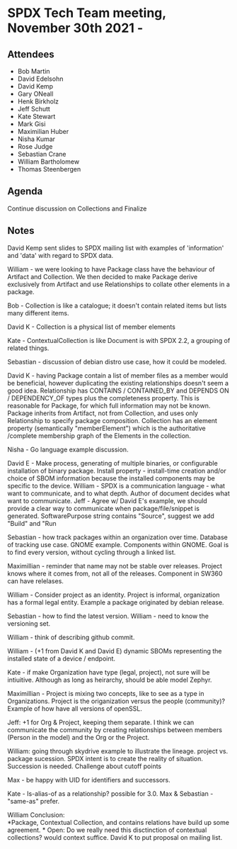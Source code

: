 # SPDX Tech Team meeting, November 30th 2021 - 

## Attendees

* Bob Martin
* David Edelsohn
* David Kemp
* Gary ONeall 
* Henk Birkholz
* Jeff Schutt 
* Kate Stewart
* Mark Gisi 
* Maximilian Huber 
* Nisha Kumar 
* Rose Judge 
* Sebastian Crane
* William Bartholomew 
* Thomas Steenbergen

## Agenda
   Continue discussion on Collections and Finalize

## Notes

David Kemp sent slides to SPDX mailing list with examples of 'information' and 'data' with regard to SPDX data.

William - we were looking to have Package class have the behaviour of Artifact and Collection. We then decided to make Package derive exclusively from Artifact and use Relationships to collate other elements in a package.

Bob - Collection is like a catalogue; it doesn't contain related items but lists many different items.

David K - Collection is a physical list of member elements

Kate - ContextualCollection is like Document is with SPDX 2.2, a grouping of related things.

Sebastian - discussion of debian distro use case, how it could be modeled.

David K - having Package contain a list of member files as a member would be beneficial, however duplicating the existing relationships doesn't seem a good idea.  Relationship has CONTAINS / CONTAINED_BY and DEPENDS ON / DEPENDENCY_OF types plus the completeness property.  This is reasonable for Package, for which full information may not be known. Package inherits from Artifact, not from Collection, and uses only Relationship to specify package composition. Collection has an element property (semantically "memberElement") which is the authoritative /complete membership graph of the Elements in the collection. 

Nisha - Go language example discussion. 

David E - Make process, generating of multiple binaries, or configurable installation of binary package. Install property - install-time creation and/or choice of SBOM information because the installed components may be specific to the device.
William - SPDX is a communication language - what want to communicate, and to what depth.   Author of document decides what want to communicate. 
Jeff - Agree w/ David E's example, we should provide a clear way to communicate when package/file/snippet is generated. SoftwarePurpose string contains "Source", suggest we add "Build" and "Run

Sebastian - how track packages within an organization over time.   Database of tracking use case.  GNOME example.  Components within GNOME.  Goal is to find every version, without cycling through a linked list.

Maximillian - reminder that name may not be stable over releases.    Project knows where it comes from, not all of the releases.   Component in SW360 can have relelases.

William - Consider project as an identity.   Project is informal, organization has a formal legal entity.   Example a package originated by debian release.   

Sebastian - how to find the latest version.   William - need to know the versioning set.

William - think of describing github commit.

William - (+1 from David K and David E) dynamic SBOMs representing the installed state of a device / endpoint.

Kate - if make Organization have type (legal, project), not sure will be intiuitive.  Although as long as heirarchy, should be able model Zephyr.

Maximillian - Project is mixing two concepts,  like to see as a type in Organizations. Project is the origanization versus the people (community)?   Example of how have all versions of openSSL. 

Jeff:   +1 for Org & Project, keeping them separate.  I think we can communicate the community by creating relationships between members (Person in the model) and the Org or the Project.

William:  going through skydrive example to illustrate the lineage.   project vs. package sucession.  SPDX intent is to create the reality of situation.   Succession is needed.    Challenge about cutoff points

Max - be happy with UID for identifiers and successors. 

Kate - Is-alias-of as a relationship?  possible for 3.0.    Max & Sebastian - "same-as" prefer. 

William Conclusion:   
    *Package, Contextual Collection, and contains relations have build up some agreement. 
    * Open:  Do we really need this disctinction  of contextual collections?   would context suffice.  David K to put proposal on mailing list. 
